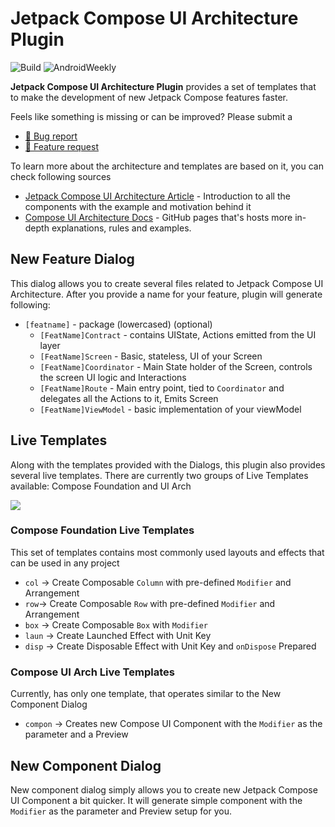 # Jetpack Compose UI Architecture Plugin

![Build](https://github.com/levinzonr/jetpack-compose-ui-arch-plugin/workflows/Build/badge.svg)
![AndroidWeekly](https://androidweekly.net/issues/issue-583/badge)

<!-- Plugin description -->

**Jetpack Compose UI Architecture Plugin** provides a set of templates that to make the development of new Jetpack Compose features faster.

Feels like something is missing or can be improved? Please submit a
- [🔧 Bug report](https://github.com/levinzonr/jetpack-compose-ui-arch-plugin/issues/new?assignees=levinzonr&labels=bug&projects=&template=bug_report.md&title=)
- [🙋 Feature request](https://github.com/levinzonr/jetpack-compose-ui-arch-plugin/issues/new?assignees=levinzonr&labels=enhancement&projects=&template=feature_request.md&title=)

To learn more about the architecture and templates are based on it,  you can check following sources
- [Jetpack Compose UI Architecture Article](https://engineering.monstar-lab.com/en/post/2023/07/14/Jetpack-Compose-UI-Architecture/) - Introduction to all the components with the example and motivation behind it
- [Compose UI Architecture Docs](https://levinzonr.github.io/compose-ui-arch-docs/) - GitHub pages that's hosts more in-depth explanations, rules and examples.

## New Feature Dialog
This dialog allows you to create several files related to Jetpack Compose UI Architecture. After you provide a name for your feature, plugin will generate following:
- `[featname]` - package (lowercased) (optional)
  - `[FeatName]Contract` - contains UIState, Actions emitted from the UI layer
  - `[FeatName]Screen` - Basic, stateless, UI of your Screen
  - `[FeatName]Coordinator` - Main State holder of the Screen, controls the screen UI logic and Interactions
  - `[FeatName]Route` - Main entry point, tied to `Coordinator` and delegates all the Actions to it, Emits Screen
  - `[FeatName]ViewModel` - basic implementation of your viewModel


## Live Templates
Along with the templates provided with the Dialogs, this plugin also provides several live templates. There are currently two groups of Live Templates available: Compose Foundation and UI Arch

![](/assets/demo.gif)

### Compose Foundation Live Templates
This set of templates contains most commonly used layouts and effects that can be used in any project
- `col` -> Create Composable `Column` with pre-defined `Modifier` and Arrangement
- `row`-> Create Composable `Row` with pre-defined `Modifier` and Arrangement
- `box` -> Create Composable `Box` with `Modifier`
- `laun` -> Create Launched Effect with Unit Key
- `disp` -> Create Disposable Effect with Unit Key and `onDispose` Prepared

### Compose UI Arch Live Templates
Currently, has only one template, that operates similar to the New Component Dialog
- `compon` -> Creates new Compose UI Component  with the `Modifier` as the parameter and a Preview


## New Component Dialog
New component dialog simply allows you to create new Jetpack Compose UI Component a bit quicker. It will generate simple component with the `Modifier` as the parameter and Preview setup for you.
<!-- Plugin description end -->
